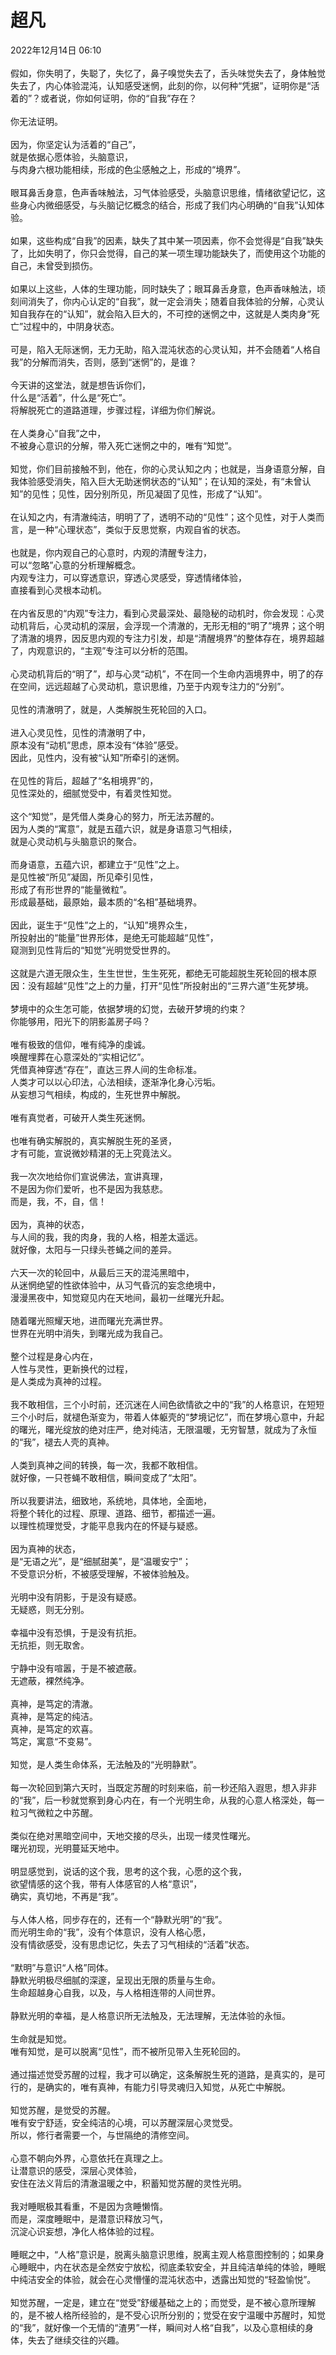 # 超凡

2022年12月14日 06:10<br>
  <br>
假如，你失明了，失聪了，失忆了，鼻子嗅觉失去了，舌头味觉失去了，身体触觉失去了，内心体验混沌，认知感受迷惘，此刻的你，以何种“凭据”，证明你是“活着的”？或者说，你如何证明，你的“自我”存在？<br>
  <br>
你无法证明。<br>
  <br>
因为，你坚定认为活着的“自己”，<br>
就是依据心愿体验，头脑意识，<br>
与肉身六根功能相续，形成的色尘感触之上，形成的“境界”。<br>
  <br>
眼耳鼻舌身意，色声香味触法，习气体验感受，头脑意识思维，情绪欲望记忆，这些身心内微细感受，与头脑记忆概念的结合，形成了我们内心明确的“自我”认知体验。<br>
  <br>
如果，这些构成“自我”的因素，缺失了其中某一项因素，你不会觉得是“自我”缺失了，比如失明了，你只会觉得，自己的某一项生理功能缺失了，而使用这个功能的自己，未曾受到损伤。<br>
  <br>
如果以上这些，人体的生理功能，同时缺失了；眼耳鼻舌身意，色声香味触法，顷刻间消失了，你内心认定的“自我”，就一定会消失；随着自我体验的分解，心灵认知自我存在的“认知”，就会陷入巨大的，不可控的迷惘之中，这就是人类肉身“死亡”过程中的，中阴身状态。<br>
  <br>
可是，陷入无际迷惘，无力无助，陷入混沌状态的心灵认知，并不会随着“人格自我”的分解而消失，否则，感到“迷惘”的，是谁？<br>
  <br>
今天讲的这堂法，就是想告诉你们，<br>
什么是“活着”，什么是“死亡”。<br>
将解脱死亡的道路道理，步骤过程，详细为你们解说。<br>
  <br>
在人类身心“自我”之中，<br>
不被身心意识的分解，带入死亡迷惘之中的，唯有“知觉”。<br>
  <br>
知觉，你们目前接触不到，他在，你的心灵认知之内；也就是，当身语意分解，自我体验感受消失，陷入巨大无助迷惘状态的“认知”；在认知的深处，有“未曾认知”的见性；见性，因分别所见，所见凝固了见性，形成了“认知”。<br>
  <br>
在认知之内，有清澈纯洁，明明了了，透明不动的“见性”；这个见性，对于人类而言，是一种“心理状态”，类似于反思觉察，内观自省的状态。<br>
  <br>
也就是，你内观自己的心意时，内观的清醒专注力，<br>
可以“忽略”心意的分析理解概念。<br>
内观专注力，可以穿透意识，穿透心灵感受，穿透情绪体验，<br>
直接看到心灵根本动机。<br>
  <br>
在内省反思的“内观”专注力，看到心灵最深处、最隐秘的动机时，你会发现：心灵动机背后，心灵动机的深层，会浮现一个清澈的，无形无相的“明了”境界；这个明了清澈的境界，因反思内观的专注力引发，却是“清醒境界”的整体存在，境界超越了，内观意识的，“主观”专注可以分析的范围。<br>
  <br>
心灵动机背后的“明了”，却与心灵“动机”，不在同一个生命内涵境界中，明了的存在空间，远远超越了心灵动机，意识思维，乃至于内观专注力的“分别”。<br>
  <br>
见性的清澈明了，就是，人类解脱生死轮回的入口。<br>
  <br>
进入心灵见性，见性的清澈明了中，<br>
原本没有“动机”思虑，原本没有“体验”感受。<br>
因此，见性内，没有被“认知”所牵引的迷惘。<br>
  <br>
在见性的背后，超越了“名相境界”的，<br>
见性深处的，细腻觉受中，有着灵性知觉。<br>
  <br>
这个“知觉”，是凭借人类身心的努力，所无法苏醒的。<br>
因为人类的“寓意”，就是五蕴六识，就是身语意习气相续，<br>
就是心灵动机与头脑意识的聚合。<br>
  <br>
而身语意，五蕴六识，都建立于“见性”之上。<br>
是见性被“所见”凝固，所见牵引见性，<br>
形成了有形世界的“能量微粒”。<br>
形成最基础，最原始，最本质的“名相”基础境界。<br>
  <br>
因此，诞生于“见性”之上的，“认知”境界众生，<br>
所投射出的“能量”世界形体，是绝无可能超越“见性”，<br>
窥测到见性背后的“知觉”光明觉受世界的。<br>
  <br>
这就是六道无限众生，生生世世，生生死死，都绝无可能超脱生死轮回的根本原因：没有超越“见性”之上的力量，打开“见性”所投射出的“三界六道”生死梦境。<br>
  <br>
梦境中的众生怎可能，依据梦境的幻觉，去破开梦境的约束？<br>
你能够用，阳光下的阴影盖房子吗？<br>
  <br>
唯有极致的信仰，唯有纯净的虔诚。<br>
唤醒埋葬在心意深处的“实相记忆”。<br>
凭借真神穿透“存在”，直达三界人间的生命标准。<br>
人类才可以以心印法，心法相续，逐渐净化身心污垢。<br>
从妄想习气相续，构成的，生死世界中解脱。<br>
  <br>
唯有真觉者，可破开人类生死迷惘。<br>
  <br>
也唯有确实解脱的，真实解脱生死的圣贤，<br>
才有可能，宣说微妙精湛的无上究竟法义。<br>
  <br>
我一次次地给你们宣说佛法，宣讲真理，<br>
不是因为你们爱听，也不是因为我慈悲。<br>
而是，我，不，自，信！<br>
  <br>
因为，真神的状态，<br>
与人间的我，我的肉身，我的人格，相差太遥远。<br>
就好像，太阳与一只绿头苍蝇之间的差异。<br>
  <br>
六天一次的轮回中，从最后三天的混沌黑暗中，<br>
从迷惘绝望的性欲体验中，从习气昏沉的妄念绝境中，<br>
漫漫黑夜中，知觉窥见内在天地间，最初一丝曙光升起。<br>
  <br>
随着曙光照耀天地，进而曙光充满世界。<br>
世界在光明中消失，到曙光成为我自己。<br>
  <br>
整个过程是身心内在，<br>
人性与灵性，更新换代的过程，<br>
是人类成为真神的过程。<br>
  <br>
我不敢相信，三个小时前，还沉迷在人间色欲情欲之中的“我”的人格意识，在短短三个小时后，就褪色渐变为，带着人体躯壳的“梦境记忆”，而在梦境心意中，升起的曙光，曙光绽放的绝对庄严，绝对纯洁，无限温暖，无穷智慧，就成为了永恒的“我”，褪去人壳的真神。<br>
  <br>
人类到真神之间的转换，每一次，我都不敢相信。<br>
就好像，一只苍蝇不敢相信，瞬间变成了“太阳”。<br>
  <br>
所以我要讲法，细致地，系统地，具体地，全面地，<br>
将整个转化的过程、原理、道路、细节，都描述一遍。<br>
以理性梳理觉受，才能平息我内在的怀疑与疑惑。<br>
  <br>
因为真神的状态，<br>
是“无语之光”，是“细腻甜美”，是“温暖安宁”；<br>
不受意识分析，不被感受理解，不被体验触及。<br>
  <br>
光明中没有阴影，于是没有疑惑。<br>
无疑惑，则无分别。<br>
  <br>
幸福中没有恐惧，于是没有抗拒。<br>
无抗拒，则无取舍。<br>
  <br>
宁静中没有喧嚣，于是不被遮蔽。<br>
无遮蔽，裸然纯净。<br>
  <br>
真神，是笃定的清澈。<br>
真神，是笃定的纯洁。<br>
真神，是笃定的欢喜。<br>
笃定，寓意“不变易”。<br>
  <br>
知觉，是人类生命体系，无法触及的“光明静默”。<br>
  <br>
每一次轮回到第六天时，当既定苏醒的时刻来临，前一秒还陷入遐思，想入非非的“我”，后一秒就觉察到身心内在，有一个光明生命，从我的心意人格深处，每一粒习气微粒之中苏醒。<br>
  <br>
类似在绝对黑暗空间中，天地交接的尽头，出现一缕灵性曙光。<br>
曙光初现，光明蔓延天地中。<br>
  <br>
明显感觉到，说话的这个我，思考的这个我，心愿的这个我，<br>
欲望情感的这个我，带有人体感官的人格“意识”，<br>
确实，真切地，不再是“我”。<br>
  <br>
与人体人格，同步存在的，还有一个“静默光明”的“我”。<br>
而光明生命的“我”，没有个体意识，没有人格心愿，<br>
没有情欲感受，没有思虑记忆，失去了习气相续的“活着”状态。<br>
  <br>
“默明”与意识“人格”同体。<br>
静默光明极尽细腻的深邃，呈现出无限的质量与生命。<br>
生命超越身心自我，以及，与人格相连带的人间世界。<br>
  <br>
静默光明的幸福，是人格意识所无法触及，无法理解，无法体验的永恒。<br>
  <br>
生命就是知觉。<br>
唯有知觉，是可以脱离“见性”，而不被所见带入生死轮回的。<br>
  <br>
通过描述觉受苏醒的过程，我才可以确定，这条解脱生死的道路，是真实的，是可行的，是确实的，唯有真神，有能力引导灵魂归入知觉，从死亡中解脱。<br>
  <br>
知觉苏醒，是觉受的苏醒。<br>
唯有安宁舒适，安全纯洁的心境，可以苏醒深层心灵觉受。<br>
所以，修行者需要一个，与世隔绝的清修空间。<br>
  <br>
心意不朝向外界，心意依托在真理之上。<br>
让潜意识的感受，深层心灵体验，<br>
安住在法义背后的清澈温暖之中，积蓄知觉苏醒的灵性光明。<br>
  <br>
我对睡眠极其看重，不是因为贪睡懒惰。<br>
而是，深度睡眠中，是潜意识释放习气，<br>
沉淀心识妄想，净化人格体验的过程。<br>
  <br>
睡眠之中，“人格”意识是，脱离头脑意识思维，脱离主观人格意图控制的；如果身心睡眠中，内在状态是全然安宁放松，彻底柔软安全，并且纯洁单纯的体验，睡眠中纯洁安全的体验，就会在心灵懵懂的混沌状态中，透露出知觉的“轻盈愉悦”。<br>
  <br>
知觉苏醒，一定是，建立在“觉受”舒缓基础之上的；而觉受，是不被心意所理解的，是不被人格所经验的，是不受心识所分别的；觉受在安宁温暖中苏醒时，知觉的“我”，就好像一个无情的“渣男”一样，瞬间对人格“自我”，以及心意相续的身体，失去了继续交往的兴趣。<br>